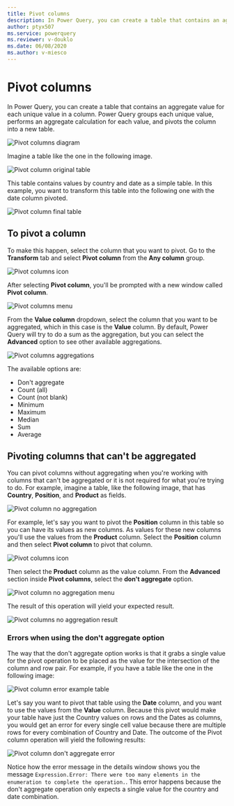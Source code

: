 ```yaml
---
title: Pivot columns
description: In Power Query, you can create a table that contains an aggregate value for each unique value in a column. Power Query groups each unique value, performs an aggregate calculation for each value, and pivots the column into a new table.
author: ptyx507
ms.service: powerquery
ms.reviewer: v-douklo
ms.date: 06/08/2020
ms.author: v-miesco
---
```


# Pivot columns
In Power Query, you can create a table that contains an aggregate value for each unique value in a column. Power Query groups each unique value, performs an aggregate calculation for each value, and pivots the column into a new table. 

![Pivot columns diagram](images/pivot-operation-diagram.png )

Imagine a table like the one in the following image.

![Pivot column original table](images/me-pivot-columns-original-table.png)

This table contains values by country and date as a simple table. In this example, you want to transform this table into the following one with the date column pivoted.

![Pivot column final table](images/me-pivot-columns-final-table.png)

## To pivot a column
To make this happen, select the column that you want to pivot. Go to the **Transform** tab and select **Pivot column** from the **Any column** group.

![Pivot columns icon](images/me-pivot-columns-icon.png)

After selecting **Pivot column**, you'll be prompted with a new window called **Pivot column**.

![Pivot columns menu](images/me-pivot-columns-basic-menu.png)

From the **Value column** dropdown, select the column that you want to be aggregated, which in this case is the **Value** column. By default, Power Query will try to do a sum as the aggregation, but you can select the **Advanced** option to see other available aggregations. 

![Pivot columns aggregations](images/me-pivot-columns-aggregations.png)

The available options are:
- Don't aggregate
- Count (all)
- Count (not blank)
- Minimum
- Maximum
- Median
- Sum
- Average

## Pivoting columns that can't be aggregated

You can pivot columns without aggregating when you're working with columns that can't be aggregated or it is not required for what you're trying to do. For example, imagine a table, like the following image, that has **Country**, **Position**, and **Product** as fields.

![Pivot column no aggregation](images/me-pivot-dont-aggregate-valid-initial.png)

For example, let's say you want to pivot the **Position** column in this table so you can have its values as new columns. As values for these new columns you'll use the values from the **Product** column. Select the **Position** column and then select **Pivot column** to pivot that column.

![Pivot columns icon](images/me-pivot-columns-da-pivot-icon.png)

Then select the **Product** column as the value column. From the **Advanced** section inside **Pivot columns**, select the **don't aggregate** option.

![Pivot column no aggregation menu](images/me-pivot-columns-no-aggregation.png)

The result of this operation will yield your expected result.

![Pivot columns no aggregation result](images/me-pivot-columns-no-aggregation-final.png)

### Errors when using the don't aggregate option
The way that the don't aggregate option works is that it grabs a single value for the pivot operation to be placed as the value for the intersection of the column and row pair. For example, if you have a table like the one in the following image:

![Pivot column error example table](images/me-pivot-dont-aggregate-error-initial.png)

Let's say you want to pivot that table using the **Date** column, and you want to use the values from the **Value** column. Because this pivot would make your table have just the Country values on rows and the Dates as columns, you would get an error for every single cell value because there are multiple rows for every combination of Country and Date. The outcome of the Pivot column operation will yield the following results:

![Pivot column don't aggregate error](images/me-pivot-dont-aggregate-error-final.png)

Notice how the error message in the details window shows you the message `Expression.Error: There were too many elements in the enumeration to complete the operation.`. This error happens because the don't aggregate operation only expects a single value for the country and date combination.
